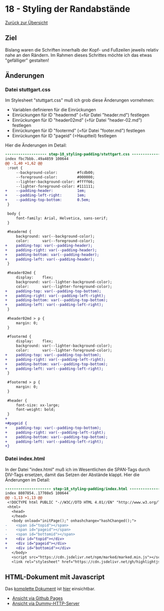 18 - Styling der Randabstände
=============================

[Zurück zur Übersicht][MAIN]

Ziel
----

Bislang waren die Schriften innerhalb der Kopf- und Fußzeilen
jeweils relativ nahe an den Rändern. Im Rahmen dieses Schrittes
möchte ich das etwas "gefälliger" gestalten!

Änderungen
----------

### Datei stuttgart.css

Im Stylesheet "stuttgart.css" muß ich grob diese Änderungen vornehmen:

- Variablen definieren für die Einrückungen
- Einrückungen für ID "headermd" (=für Datei "header.md") festlegen
- Einrückungen für ID "header02md" (=für Datei "header-02.md") festlegen
- Einrückungen für ID "footermd" (=für Datei "footer.md") festlegen
- Einrückungen für ID "pageid" (=Hauptteil) festlegen

Hier die Änderungen im Detail:

```diff
------------------- step-18_styling-padding/stuttgart.css --------------------
index fbc7bbb..49a4859 100644
@@ -1,40 +1,62 @@
 :root {
     --background-color:         #fcdb00;
     --foreground-color:         #000000;
     --lighter-background-color: #ffff66;
     --lighter-foreground-color: #111111;
+    --padding-header:           1em;
+    --padding-left-right:       1em;
+    --padding-top-bottom:       0.5em;
 }
 
 body {
     font-family: Arial, Helvetica, sans-serif;
 }
 
 #headermd {
     background: var(--background-color);
     color:      var(--foreground-color);
+    padding-top: var(--padding-header);
+    padding-right: var(--padding-header);
+    padding-bottom: var(--padding-header);
+    padding-left: var(--padding-header);
 }
 
 #header02md {
     display:    flex;
     background: var(--lighter-background-color);
     color:      var(--lighter-foreground-color);
+    padding-top: var(--padding-top-bottom);
+    padding-right: var(--padding-left-right);
+    padding-bottom: var(--padding-top-bottom);
+    padding-left: var(--padding-left-right);
 }
 
 #header02md > p {
     margin: 0;
 }
 
 #footermd {
     display:    flex;
     background: var(--lighter-background-color);
     color:      var(--lighter-foreground-color);
+    padding-top: var(--padding-top-bottom);
+    padding-right: var(--padding-left-right);
+    padding-bottom: var(--padding-top-bottom);
+    padding-left: var(--padding-left-right);
 }
 
 #footermd > p {
     margin: 0;
 }
 
 #header {
     font-size: xx-large;
     font-weight: bold;
 }
+
+#pageid {
+    padding-top: var(--padding-top-bottom);
+    padding-right: var(--padding-left-right);
+    padding-bottom: var(--padding-top-bottom);
+    padding-left: var(--padding-left-right);
+}
```

### Datei index.html

In der Datei "index.html" muß ich im Wesentlichen die SPAN-Tags durch DIV-Tags ersetzen,
damit das Setzen der Abstände klappt. Hier die Änderungen im Detail:

```diff
--------------------- step-18_styling-padding/index.html ----------------------
index 8807854..17708e5 100644
@@ -1,13 +1,13 @@
 <!DOCTYPE html PUBLIC "-//W3C//DTD HTML 4.01//EN" "http://www.w3.org/TR/html4/strict.dtd">
 <html>
   <head>
   </head>
   <body onload="initPage();" onhashchange="hashChanged();">
-    <span id="topid"></span>
-    <span id="pageid"></span>
-    <span id="bottomid"></span>
+    <div id="topid"></div>
+    <div id="pageid"></div>
+    <div id="bottomid"></div>
   </body>
   <script src="https://cdn.jsdelivr.net/npm/marked/marked.min.js"></script>
   <link rel="stylesheet" href="https://cdn.jsdelivr.net/gh/highlightjs/cdn-release@11.4.0/build/styles/default.min.css">
```

HTML-Dokument mit Javascript
----------------------------

Das [komplette Dokument][INDEXHTML] ist [hier][INDEXHTML] einsichtbar.

- [Ansicht via Github Pages][RESULT]
- [Ansicht via Dummy-HTTP-Server][LOCALHOST]

[MAIN]:      ../README.md
[BASE]:      ../step-17_config-js/index.html
[INDEXHTML]: index.html
[LOCALHOST]: http://localhost:8000
[RESULT]:    https://uli-heller.github.io/static-markdown-publisher/step-18_styling-padding/index.html
